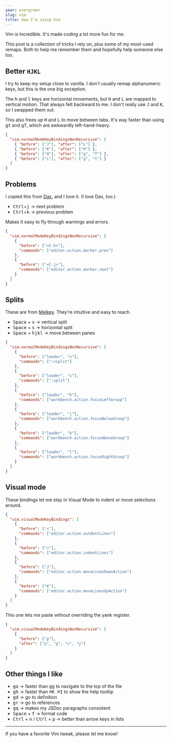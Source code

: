 ```yaml
---
year: evergreen
slug: vim
title: How I'm using Vim
---
```


Vim is incredible. It's made coding a lot more fun for me.

This post is a collection of tricks I rely on, plus some of my most-used remaps. Both to help me remember them and hopefully help someone else too.

## Better `HJKL`

I try to keep my setup close to vanilla. I don't usually remap alphanumeric keys, but this is the one big exception.

The <kbd>h</kbd> and <kbd>l</kbd> keys are horizontal movements, but <kbd>H</kbd> and <kbd>L</kbd> are mapped to vertical motion. That always felt backward to me. I don't really use <kbd>J</kbd> and <kbd>K</kbd>, so I swapped them out.

This also frees up <kbd>H</kbd> and <kbd>L</kbd> to move between tabs. It's way faster than using <kbd>gt</kbd> and <kbd>gT</kbd>, which are awkwardly left-hand-heavy.

```json
{
  "vim.normalModeKeyBindingsNonRecursive": [
    { "before": ["J"], "after": ["L"] },
    { "before": ["K"], "after": ["H"] },
    { "before": ["H"], "after": ["g", "T"] },
    { "before": ["L"], "after": ["g", "t"] }
  ]
}
```

## Problems

I copied this from [Dax](https://github.com/thdxr), and I love it. (I love Dax, too.)

- <kbd>Ctrl</kbd>+<kbd>j</kbd> → next problem
- <kbd>Ctrl</kbd>+<kbd>k</kbd> → previous problem

Makes it easy to fly through warnings and errors.

```json
{
  "vim.normalModeKeyBindingsNonRecursive": [
    {
      "before": ["<C-k>"],
      "commands": ["editor.action.marker.prev"]
    },
    {
      "before": ["<C-j>"],
      "commands": ["editor.action.marker.next"]
    }
  ]
}
```

## Splits

These are from [Melkey](https://github.com/Melkeydev). They're intuitive and easy to reach.

- <kbd>Space</kbd> + <kbd>v</kbd> → vertical split
- <kbd>Space</kbd> + <kbd>s</kbd> → horizontal split
- <kbd>Space</kbd> + <kbd>hjkl</kbd> → move between panes

```json
{
  "vim.normalModeKeyBindingsNonRecursive": [
    {
      "before": ["leader", "v"],
      "commands": [":vsplit"]
    },
    {
      "before": ["leader", "s"],
      "commands": [":split"]
    },
    {
      "before": ["leader", "h"],
      "commands": ["workbench.action.focusLeftGroup"]
    },
    {
      "before": ["leader", "j"],
      "commands": ["workbench.action.focusBelowGroup"]
    },
    {
      "before": ["leader", "k"],
      "commands": ["workbench.action.focusAboveGroup"]
    },
    {
      "before": ["leader", "l"],
      "commands": ["workbench.action.focusRightGroup"]
    }
  ]
}
```

## Visual mode

These bindings let me stay in Visual Mode to indent or move selections around.

```json
{
  "vim.visualModeKeyBindings": [
    {
      "before": ["<"],
      "commands": ["editor.action.outdentLines"]
    },
    {
      "before": [">"],
      "commands": ["editor.action.indentLines"]
    },
    {
      "before": ["J"],
      "commands": ["editor.action.moveLinesDownAction"]
    },
    {
      "before": ["K"],
      "commands": ["editor.action.moveLinesUpAction"]
    }
  ]
}
```

This one lets me paste without overriding the yank register.

```json
{
  "vim.visualModeKeyBindingsNonRecursive": [
    {
      "before": ["p"],
      "after": ["p", "g", "v", "y"]
    }
  ]
}
```

## Other things I like

- <kbd>go</kbd> → faster than <kbd>gg</kbd> to navigate to the top of the file
- <kbd>gh</kbd> → faster than <kbd>⌘K ⌘I</kbd> to show the help tooltip
- <kbd>gd</kbd> → go to definition
- <kbd>gr</kbd> → go to references
- <kbd>gq</kbd> → makes my JSDoc paragraphs consistent
- <kbd>Space</kbd> + <kbd>f</kbd> → format code
- <kbd>Ctrl</kbd> + <kbd>n</kbd> / <kbd>Ctrl</kbd> + <kbd>p</kbd> → better than arrow keys in lists

---

If you have a favorite Vim tweak, please let me know!